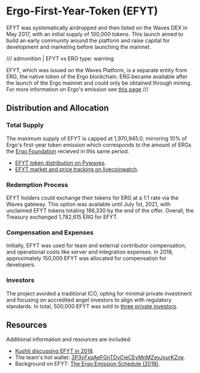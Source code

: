 # Ergo-First-Year-Token (EFYT)

EFYT was systematically airdropped and then listed on the Waves DEX in May 2017, with an initial supply of 100,000 tokens. This launch aimed to build an early community around the platform and raise capital for development and marketing before launching the mainnet.


/// admonition | EFYT vs ERG
    type: warning

EFYT, which was issued on the Waves Platform, is a separate entity from ERG, the native token of the Ergo blockchain. ERG became available after the launch of the Ergo mainnet and could only be obtained through mining. For more information on Ergo's emission see [this page](emission.md)
///



## Distribution and Allocation

### Total Supply

The maximum supply of EFYT is capped at 1,970,945.0, mirroring 10% of Ergo's first-year token emission which corresponds to the amount of ERGs the [Ergo Foundation](ergo-foundation-2022.md) recieved in this same period.

- [EFYT token distribution on Pywaves](http://pywaves.org/assets/725Yv9oceWsB4GsYwyy4A52kEwyVrL5avubkeChSnL46).
- [EFYT market and price tracking on livecoinwatch](https://www.livecoinwatch.com/price/ErgoFirstYearToken-EFYT).

### Redemption Process

EFYT holders could exchange their tokens for ERG at a 1:1 rate via the Waves gateway. This option was available until July 1st, 2021, with unclaimed EFYT tokens totaling 188,330 by the end of the offer. Overall, the Treasury exchanged 1,782,615 ERG for EFYT. 

### Compensation and Expenses

Initially, EFYT was used for team and external contributor compensation, and operational costs like server and integration expenses. In 2018, approximately 150,000 EFYT was allocated for compensation for developers.

### Investors

The project avoided a traditional ICO, opting for minimal private investment and focusing on accredited angel investors to align with regulatory standards. In total, 500,000 EFYT was sold to [three private investors](https://t.me/ergoplatform/3354).

## Resources

Additional information and resources are included:

- [Kushti discussing EFYT in 2018](https://t.me/ergoplatform/3354).
- The team's hot wallet: [3P3yFxqAeFGnTDvCjeCEyMnMZevJxurKZne](https://wavesexplorer.com/assets/3P3yFxqAeFGnTDvCjeCEyMnMZevJxurKZne).
- Background on EFYT: [The Ergo Emission Schedule (2019)](https://ergoplatform.org/en/blog/2019_05_20-curve/).